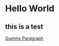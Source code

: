 # Hello World
## this is a test

[Gummy Paragraph](https://danielsan808.github.io/DanielStudio2/GummyParagraph/) 
